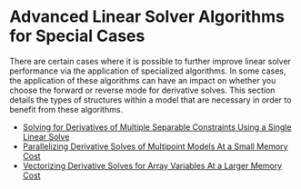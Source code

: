 # Advanced Linear Solver Algorithms for Special Cases

There are certain cases where it is possible to further improve linear solver performance via the application of specialized algorithms. In some cases, the application of these algorithms can have an impact on whether you choose the forward or reverse mode for derivative solves. This section details the types of structures within a model that are necessary in order to benefit from these algorithms.

- [Solving for Derivatives of Multiple Separable Constraints Using a Single Linear Solve](separable.ipynb)
- [Parallelizing Derivative Solves of Multipoint Models At a Small Memory Cost](fan_out.ipynb)
- [Vectorizing Derivative Solves for Array Variables At a Larger Memory Cost](vectorized.ipynb)